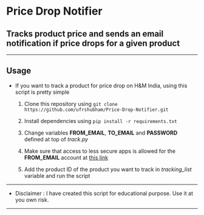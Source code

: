 # Price Drop Notifier

## Tracks product price and sends an email notification if price drops for a given product

---

## Usage

- If you want to track a product for price drop on H&M India, using this script is pretty simple

    1. Clone this repository using `git clone https://github.com/ufrshubham/Price-Drop-Notifier.git`
    
    2. Install dependencies using `pip install -r requirements.txt`
    
    3. Change variables **FROM_EMAIL**, **TO_EMAIL** and **PASSWORD** defined at top of _track.py_

    4. Make sure that access to less secure apps is allowed for the **FROM_EMAIL** account at [this link](https://myaccount.google.com/lesssecureapps)

    5. Add the product ID of the product you want to track in _tracking_list_ variable and run the script

---

- Disclaimer : I have created this script for educational purpose. Use it at you own risk.

---
